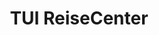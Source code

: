 ---
title: "TUI ReiseCenter"
url: /saarbruecken/tui-reisecenter-breslauer-strasse/
shop: Reisebüro
---